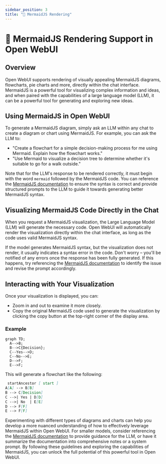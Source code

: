 ```yaml
---
sidebar_position: 3
title: "🌊 MermaidJS Rendering"
---
```


# 🌊 MermaidJS Rendering Support in Open WebUI

## Overview

Open WebUI supports rendering of visually appealing MermaidJS diagrams, flowcharts, pie charts and more, directly within the chat interface. MermaidJS is a powerful tool for visualizing complex information and ideas, and when paired with the capabilities of a large language model (LLM), it can be a powerful tool for generating and exploring new ideas.

## Using MermaidJS in Open WebUI

To generate a MermaidJS diagram, simply ask an LLM within any chat to create a diagram or chart using MermaidJS. For example, you can ask the LLM to:

- "Create a flowchart for a simple decision-making process for me using Mermaid. Explain how the flowchart works."
- "Use Mermaid to visualize a decision tree to determine whether it's suitable to go for a walk outside."

Note that for the LLM's response to be rendered correctly, it must begin with the word `mermaid` followed by the MermaidJS code. You can reference the [MermaidJS documentation](https://mermaid.js.org/intro/) to ensure the syntax is correct and provide structured prompts to the LLM to guide it towards generating better MermaidJS syntax.

## Visualizing MermaidJS Code Directly in the Chat

When you request a MermaidJS visualization, the Large Language Model (LLM) will generate the necessary code. Open WebUI will automatically render the visualization directly within the chat interface, as long as the code uses valid MermaidJS syntax.

If the model generates MermaidJS syntax, but the visualization does not render, it usually indicates a syntax error in the code. Don't worry – you'll be notified of any errors once the response has been fully generated. If this happens, try referencing the [MermaidJS documentation](https://mermaid.js.org/intro/) to identify the issue and revise the prompt accordingly.

## Interacting with Your Visualization

Once your visualization is displayed, you can:

- Zoom in and out to examine it more closely.
- Copy the original MermaidJS code used to generate the visualization by clicking the copy button at the top-right corner of the display area.

### Example

```mermaid
graph TD;
  A-->B;
  B-->C{Decision};
  C--Yes-->D;
  C--No-->E;
  D-->F;
  E-->F;
```

This will generate a flowchart like the following:

```markdown
 startAncestor [ start ]
A[A] --> B[B]
B --> C[Decision]
C -->| Yes | D[D]
C -->| No  | E[E]
D --> F[F]
E --> F[F]
```

Experimenting with different types of diagrams and charts can help you develop a more nuanced understanding of how to effectively leverage MermaidJS within Open WebUI. For smaller models, consider referencing the [MermaidJS documentation](https://mermaid.js.org/intro/) to provide guidance for the LLM, or have it summarize the documentation into comprehensive notes or a system prompt. By following these guidelines and exploring the capabilities of MermaidJS, you can unlock the full potential of this powerful tool in Open WebUI.

